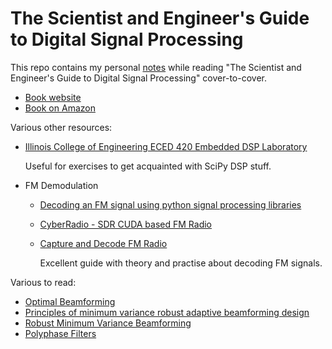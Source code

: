 
# The Scientist and Engineer's Guide to Digital Signal Processing

This repo contains my personal [notes](Notes.md) while reading "The Scientist and Engineer's Guide to Digital Signal Processing"
cover-to-cover.

* [Book website](https://dspguide.com)
* [Book on Amazon](https://www.amazon.com/Scientist-Engineers-Digital-Signal-Processing/dp/0966017633)

Various other resources:

* [Illinois College of Engineering ECED 420 Embedded DSP Laboratory](https://courses.engr.illinois.edu/ece420/sp2018/)

    Useful for exercises to get acquainted with SciPy DSP stuff.

* FM Demodulation
    
    * [Decoding an FM signal using python signal processing libraries](https://ajinkyakadam.bitbucket.io/blogpost/2015/09/17/fmdemod/)
    * [CyberRadio - SDR CUDA based FM Radio](https://github.com/luigifreitas/CyberRadio)
    * [Capture and Decode FM Radio](https://witestlab.poly.edu/blog/capture-and-decode-fm-radio/)

        Excellent guide with theory and practise about decoding FM signals.
            

Various to read:

* [Optimal Beamforming](https://www.comm.utoronto.ca/~rsadve/Notes/BeamForming.pdf)
* [Principles of minimum variance robust adaptive beamforming design](https://users.aalto.fi/~vorobys1/SP13.pdf)
* [Robust Minimum Variance Beamforming](http://stanford.edu/~boyd/papers/pdf/rmvbBookChapter.pdf)
* [Polyphase Filters](http://www.ee.ic.ac.uk/hp/staff/dmb/courses/DSPDF/01200_Polyphase.pdf)

